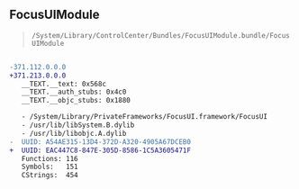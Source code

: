 ## FocusUIModule

> `/System/Library/ControlCenter/Bundles/FocusUIModule.bundle/FocusUIModule`

```diff

-371.112.0.0.0
+371.213.0.0.0
   __TEXT.__text: 0x568c
   __TEXT.__auth_stubs: 0x4c0
   __TEXT.__objc_stubs: 0x1880

   - /System/Library/PrivateFrameworks/FocusUI.framework/FocusUI
   - /usr/lib/libSystem.B.dylib
   - /usr/lib/libobjc.A.dylib
-  UUID: A54AE315-13D4-372D-A320-4905A67DCEB0
+  UUID: EAC447C8-847E-305D-8586-1C5A3605471F
   Functions: 116
   Symbols:   151
   CStrings:  454

```
